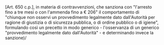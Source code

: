 [Art. 650 c.p.], in materia di contravvenzioni, che sanziona con "l'arresto fino a tre mesi o con l'ammenda fino a € 206" il comportamento di "chiunque non osservi un provvedimento legalmente dato dall'Autorità per ragione di giustizia o di sicurezza pubblica, o di ordine pubblico o di igiene", formulando così un precetto in modo generico - l'osservanza di un generico "provvedimento legalmente dato dall'Autorità" - e determinando invece la sanzione)/